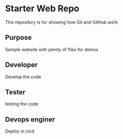 # Starter Web Repo

This repository is for showing how Git and GitHub work

## Purpose

Sample website with plenty of files for demos

## Developer
Develop the code

## Tester
testing the code

## Devops enginer
Deploy in cicd
